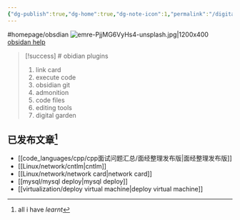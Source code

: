 ```yaml
---
{"dg-publish":true,"dg-home":true,"dg-note-icon":1,"permalink":"/digital garden/","tags":["gardenEntry"],"dgPassFrontmatter":true,"noteIcon":1}
---
```


#homepage/obsdian
![emre-PjjMG6VyHs4-unsplash.jpg|1200x400](/img/user/banner/emre-PjjMG6VyHs4-unsplash.jpg)
[obsidan help](https://help.obsidian.md/Obsidian/Index)

> [!success] # obidian plugins
> 1. link card
> 2. execute code
> 3. obsidian git
> 4. admonition
> 5. code files
> 6. editing tools
> 7. digital garden


## 已发布文章[^1]
- [[code_languages/cpp/cpp面试问题汇总/面经整理发布版\|面经整理发布版]]
- [[Linux/network/cntlm\|cntlm]]
- [[Linux/network/network card\|network card]]
- [[mysql/mysql deploy\|mysql deploy]]
- [[virtualization/deploy virtual machine\|deploy virtual machine]]



[^1]: all i have *learnt*
